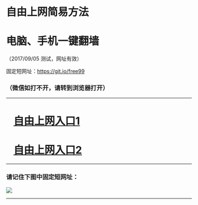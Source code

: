 ﻿# 自由上网简易方法

# 电脑、手机一键翻墙

（2017/09/05 测试，网址有效）

固定短网址：https://git.io/free99

### （微信如打不开，请转到浏览器打开）


***





# &nbsp;&nbsp; <a href="http://ft2168231321.fwq-tz1001.xyz/fwqtz01.html?t=090500110412 " target="_blank">自由上网入口1</a>
# &nbsp;&nbsp; <a href="http://ft1941913994.fwq-tz1002.xyz/fwqtz02.html?t=090500121938 " target="_blank">自由上网入口2</a>
***

### 请记住下图中固定短网址：

<img src="https://s3-us-west-2.amazonaws.com/fwq-1001/yjfq-20170905okok.png" /> 


***

